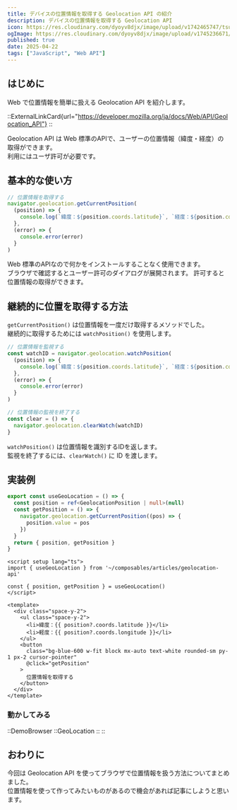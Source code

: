 ```yaml
---
title: デバイスの位置情報を取得する Geolocation API の紹介
description: デバイスの位置情報を取得する Geolocation API
icon: https://res.cloudinary.com/dyoyv8djx/image/upload/v1742465747/tsukiyama_cqdytg.png
ogImage: https://res.cloudinary.com/dyoyv8djx/image/upload/v1745236671/tsukiyama-blog/geo-location-api/geo-location-api_dwk5a7.png
published: true
date: 2025-04-22
tags: ["JavaScript", "Web API"]
---
```


## はじめに

Web で位置情報を簡単に扱える Geolocation API を紹介します。

::ExternalLinkCard{url="https://developer.mozilla.org/ja/docs/Web/API/Geolocation_API"}
::

Geolocation API は Web 標準のAPIで、ユーザーの位置情報（緯度・経度）の取得ができます。<br>
利用にはユーザ許可が必要です。

## 基本的な使い方

```ts
// 位置情報を取得する
navigator.geolocation.getCurrentPosition(
  (position) => {
    console.log(`緯度：${position.coords.latitude}`, `経度：${position.coords.longitude}`)
  },
  (error) => {
    console.error(error)
  }
)
```

Web 標準のAPIなので何かをインストールすることなく使用できます。<br>
ブラウザで確認するとユーザー許可のダイアログが展開されます。
許可すると位置情報の取得ができます。

## 継続的に位置を取得する方法

`getCurrentPosition()` は位置情報を一度だけ取得するメソッドでした。<br>
継続的に取得するためには `watchPosition()` を使用します。

```ts
// 位置情報を監視する
const watchID = navigator.geolocation.watchPosition(
  (position) => {
    console.log(`緯度：${position.coords.latitude}`, `経度：${position.coords.longitude}`)
  },
  (error) => {
    console.error(error)
  }
)

// 位置情報の監視を終了する
const clear = () => {
  navigator.geolocation.clearWatch(watchID)
}
```

`watchPosition()` は位置情報を識別するIDを返します。<br>
監視を終了するには、`clearWatch()` に ID を渡します。

## 実装例

```ts [geo-location.ts]
export const useGeoLocation = () => {
  const position = ref<GeolocationPosition | null>(null)
  const getPosition = () => {
    navigator.geolocation.getCurrentPosition((pos) => {
      position.value = pos
    })
  }
  return { position, getPosition }
}

```

```vue [GeoLocation.vue]
<script setup lang="ts">
import { useGeoLocation } from '~/composables/articles/geolocation-api'

const { position, getPosition } = useGeoLocation()
</script>

<template>
  <div class="space-y-2">
    <ul class="space-y-2">
      <li>緯度：{{ position?.coords.latitude }}</li>
      <li>軽度：{{ position?.coords.longitude }}</li>
    </ul>
    <button
      class="bg-blue-600 w-fit block mx-auto text-white rounded-sm py-1 px-2 cursor-pointer"
      @click="getPosition"
    >
      位置情報を取得する
    </button>
  </div>
</template>
```

### 動かしてみる

::DemoBrowser
  ::GeoLocation
  ::
::

## おわりに

今回は Geolocation API を使ってブラウザで位置情報を扱う方法についてまとめました。<br>
位置情報を使って作ってみたいものがあるので機会があれば記事にしようと思います。
